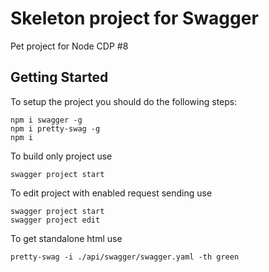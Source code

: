 # Skeleton project for Swagger
Pet project for Node CDP #8

## Getting Started
To setup the project you should do the following steps:

```
npm i swagger -g
npm i pretty-swag -g
npm i
```

To build only project use
```
swagger project start
```

To edit project with enabled request sending use
```
swagger project start
swagger project edit
```

To get standalone html use
```
pretty-swag -i ./api/swagger/swagger.yaml -th green
```